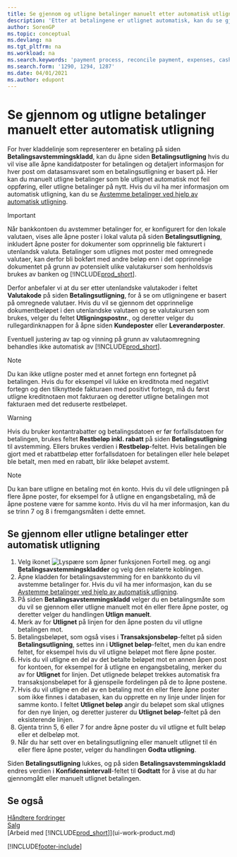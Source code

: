 ```yaml
---
title: Se gjennom og utligne betalinger manuelt etter automatisk utligning
description: 'Etter at betalingene er utlignet automatisk, kan du se gjennom alle postene for en betaling og manuelt utligne de som ble uriktig utlignet, på nytt.'
author: SorenGP
ms.topic: conceptual
ms.devlang: na
ms.tgt_pltfrm: na
ms.workload: na
ms.search.keywords: 'payment process, reconcile payment, expenses, cash receipts'
ms.search.form: '1290, 1294, 1287'
ms.date: 04/01/2021
ms.author: edupont
---
```

# <a name="review-and-apply-payments-manually-after-automatic-application"></a>Se gjennom og utligne betalinger manuelt etter automatisk utligning
For hver kladdelinje som representerer en betaling på siden **Betalingsavstemmingskladd**, kan du åpne siden **Betalingsutligning** hvis du vil vise alle åpne kandidatposter for betalingen og detaljert informasjon for hver post om datasamsvaret som en betalingsutligning er basert på. Her kan du manuelt utligne betalinger som ble utlignet automatisk mot feil oppføring, eller utligne betalinger på nytt. Hvis du vil ha mer informasjon om automatisk utligning, kan du se [Avstemme betalinger ved hjelp av automatisk utligning](receivables-how-reconcile-payments-auto-application.md).

> [!IMPORTANT]  
>   Når bankkontoen du avstemmer betalinger for, er konfigurert for den lokale valutaen, vises alle åpne poster i lokal valuta på siden **Betalingsutligning**, inkludert åpne poster for dokumenter som opprinnelig ble fakturert i utenlandsk valuta. Betalinger som utlignes mot poster med omregnede valutaer, kan derfor bli bokført med andre beløp enn i det opprinnelige dokumentet på grunn av potensielt ulike valutakurser som henholdsvis brukes av banken og [!INCLUDE[prod_short](includes/prod_short.md)].

Derfor anbefaler vi at du ser etter utenlandske valutakoder i feltet **Valutakode** på siden **Betalingsutligning**, for å se om utligningene er basert på omregnede valutaer. Hvis du vil se gjennom det opprinnelige dokumentbeløpet i den utenlandske valutaen og se valutakursen som brukes, velger du feltet **Utligningspostnr.**, og deretter velger du rullegardinknappen for å åpne siden **Kundeposter** eller **Leverandørposter**.

Eventuell justering av tap og vinning på grunn av valutaomregning behandles ikke automatisk av [!INCLUDE[prod_short](includes/prod_short.md)].

> [!NOTE]  
>   Du kan ikke utligne poster med et annet fortegn enn fortegnet på betalingen. Hvis du for eksempel vil lukke en kreditnota med negativt fortegn og den tilknyttede fakturaen med positivt fortegn, må du først utligne kreditnotaen mot fakturaen og deretter utligne betalingen mot fakturaen med det reduserte restbeløpet.

> [!WARNING]  
>   Hvis du bruker kontantrabatter og betalingsdatoen er før forfallsdatoen for betalingen, brukes feltet **Restbeløp inkl. rabatt** på siden **Betalingsutligning** til avstemming. Ellers brukes verdien i **Restbeløp**-feltet. Hvis betalingen ble gjort med et rabattbeløp etter forfallsdatoen for betalingen eller hele beløpet ble betalt, men med en rabatt, blir ikke beløpet avstemt.

> [!NOTE]  
>   Du kan bare utligne en betaling mot én konto. Hvis du vil dele utligningen på flere åpne poster, for eksempel for å utligne en engangsbetaling, må de åpne postene være for samme konto. Hvis du vil ha mer informasjon, kan du se trinn 7 og 8 i fremgangsmåten i dette emnet.

## <a name="to-review-or-apply-payments-after-automatic-application"></a>Se gjennom eller utligne betalinger etter automatisk utligning
1. Velg ikonet ![Lyspære som åpner funksjonen Fortell meg.](media/ui-search/search_small.png "Fortell hva du vil gjøre") og angi **Betalingsavstemmingskladder** og velg den relaterte koblingen.
2. Åpne kladden for betalingsavstemming for en bankkonto du vil avstemme betalinger for. Hvis du vil ha mer informasjon, kan du se [Avstemme betalinger ved hjelp av automatisk utligning](receivables-how-reconcile-payments-auto-application.md).
3. På siden **Betalingsavstemmingskladd** velger du en betalingsmåte som du vil se gjennom eller utligne manuelt mot én eller flere åpne poster, og deretter velger du handlingen **Utlign manuelt**.
4. Merk av for **Utlignet** på linjen for den åpne posten du vil utligne betalingen mot.
5. Betalingsbeløpet, som også vises i **Transaksjonsbeløp**-feltet på siden **Betalingsutligning**, settes inn i **Utlignet beløp**-feltet, men du kan endre feltet, for eksempel hvis du vil utligne beløpet mot flere åpne poster.
6. Hvis du vil utligne en del av det betalte beløpet mot en annen åpen post for kontoen, for eksempel for å utligne en engangsbetaling, merker du av for **Utlignet** for linjen. Det utlignede beløpet trekkes automatisk fra transaksjonsbeløpet for å gjenspeile fordelingen på de to åpne postene.
7. Hvis du vil utligne en del av en betaling mot én eller flere åpne poster som ikke finnes i databasen, kan du opprette en ny linje under linjen for samme konto. I feltet **Utlignet beløp** angir du beløpet som skal utlignes for den nye linjen, og deretter justerer du **Utlignet beløp**-feltet på den eksisterende linjen.
8. Gjenta trinn 5, 6 eller 7 for andre åpne poster du vil utligne et fullt beløp eller et delbeløp mot.
9. Når du har sett over en betalingsutligning eller manuelt utlignet til én eller flere åpne poster, velger du handlingen **Godta utligning**.

Siden **Betalingsutligning** lukkes, og på siden **Betalingsavstemmingskladd** endres verdien i **Konfidensintervall**-feltet til **Godtatt** for å vise at du har gjennomgått eller manuelt utlignet betalingen.

## <a name="see-also"></a>Se også
[Håndtere fordringer](receivables-manage-receivables.md)  
[Salg](sales-manage-sales.md)  
[Arbeid med [!INCLUDE[prod_short](includes/prod_short.md)]](ui-work-product.md)


[!INCLUDE[footer-include](includes/footer-banner.md)]
